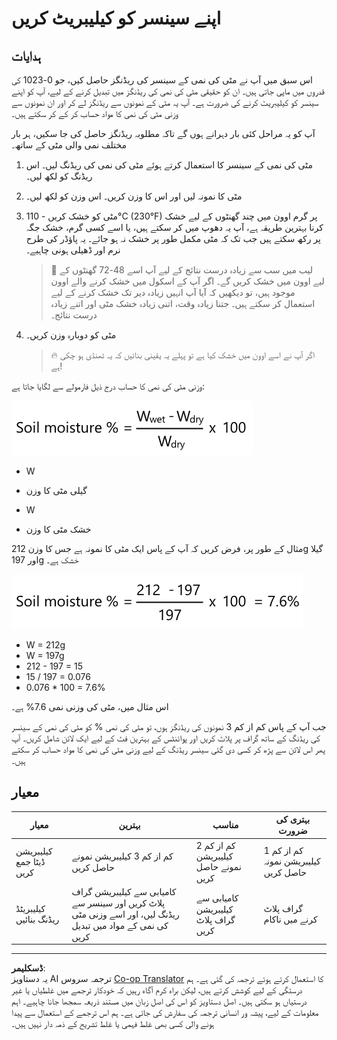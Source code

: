 <!--
CO_OP_TRANSLATOR_METADATA:
{
  "original_hash": "506d21b544d5de47406c89ad496a21cd",
  "translation_date": "2025-08-26T22:50:50+00:00",
  "source_file": "2-farm/lessons/2-detect-soil-moisture/assignment.md",
  "language_code": "ur"
}
-->
# اپنے سینسر کو کیلیبریٹ کریں

## ہدایات

اس سبق میں آپ نے مٹی کی نمی کے سینسر کی ریڈنگز حاصل کیں، جو 0-1023 کی قدروں میں ماپی جاتی ہیں۔ ان کو حقیقی مٹی کی نمی کی ریڈنگز میں تبدیل کرنے کے لیے، آپ کو اپنے سینسر کو کیلیبریٹ کرنے کی ضرورت ہے۔ آپ یہ مٹی کے نمونوں سے ریڈنگز لے کر اور ان نمونوں سے وزنی مٹی کی نمی کا مواد حساب کر کے کر سکتے ہیں۔

آپ کو یہ مراحل کئی بار دہرانے ہوں گے تاکہ مطلوبہ ریڈنگز حاصل کی جا سکیں، ہر بار مختلف نمی والی مٹی کے ساتھ۔

1. مٹی کی نمی کے سینسر کا استعمال کرتے ہوئے مٹی کی نمی کی ریڈنگ لیں۔ اس ریڈنگ کو لکھ لیں۔

1. مٹی کا نمونہ لیں اور اس کا وزن کریں۔ اس وزن کو لکھ لیں۔

1. مٹی کو خشک کریں - 110°C (230°F) پر گرم اوون میں چند گھنٹوں کے لیے خشک کرنا بہترین طریقہ ہے، آپ یہ دھوپ میں کر سکتے ہیں، یا اسے کسی گرم، خشک جگہ پر رکھ سکتے ہیں جب تک کہ مٹی مکمل طور پر خشک نہ ہو جائے۔ یہ پاؤڈر کی طرح نرم اور ڈھیلی ہونی چاہیے۔

    > 💁 لیب میں سب سے زیادہ درست نتائج کے لیے آپ اسے 48-72 گھنٹوں کے لیے اوون میں خشک کریں گے۔ اگر آپ کے اسکول میں خشک کرنے والے اوون موجود ہیں، تو دیکھیں کہ آیا آپ انہیں زیادہ دیر تک خشک کرنے کے لیے استعمال کر سکتے ہیں۔ جتنا زیادہ وقت، اتنی زیادہ خشک مٹی اور اتنے زیادہ درست نتائج۔

1. مٹی کو دوبارہ وزن کریں۔

    > 🔥 اگر آپ نے اسے اوون میں خشک کیا ہے تو پہلے یہ یقینی بنائیں کہ یہ ٹھنڈی ہو چکی ہے!

وزنی مٹی کی نمی کا حساب درج ذیل فارمولے سے لگایا جاتا ہے:

![مٹی کی نمی % = گیلی مٹی کا وزن - خشک مٹی کا وزن، تقسیم بر خشک مٹی کا وزن، ضرب 100](../../../../../translated_images/gsm-calculation.6da38c6201eec14e7573bb2647aa18892883193553d23c9d77e5dc681522dfb2.ur.png)

* W
- گیلی مٹی کا وزن
* W
- خشک مٹی کا وزن

مثال کے طور پر، فرض کریں کہ آپ کے پاس ایک مٹی کا نمونہ ہے جس کا وزن 212g گیلا اور 197g خشک ہے۔

![فارمولے میں بھرا ہوا حساب](../../../../../translated_images/gsm-calculation-example.99f9803b4f29e97668e7c15412136c0c399ab12dbba0b89596fdae9d8aedb6fb.ur.png)

* W = 212g
* W = 197g
* 212 - 197 = 15
* 15 / 197 = 0.076
* 0.076 * 100 = 7.6%

اس مثال میں، مٹی کی وزنی نمی 7.6% ہے۔

جب آپ کے پاس کم از کم 3 نمونوں کی ریڈنگز ہوں، تو مٹی کی نمی % کو مٹی کی نمی کے سینسر کی ریڈنگ کے ساتھ گراف پر پلاٹ کریں اور پوائنٹس کے بہترین فٹ کے لیے ایک لائن شامل کریں۔ آپ پھر اس لائن سے پڑھ کر کسی دی گئی سینسر ریڈنگ کے لیے وزنی مٹی کی نمی کا مواد حساب کر سکتے ہیں۔

## معیار

| معیار | بہترین | مناسب | بہتری کی ضرورت |
| -------- | --------- | -------- | ----------------- |
| کیلیبریشن ڈیٹا جمع کریں | کم از کم 3 کیلیبریشن نمونے حاصل کریں | کم از کم 2 کیلیبریشن نمونے حاصل کریں | کم از کم 1 کیلیبریشن نمونہ حاصل کریں |
| کیلیبریٹڈ ریڈنگ بنائیں | کامیابی سے کیلیبریشن گراف پلاٹ کریں اور سینسر سے ریڈنگ لیں، اور اسے وزنی مٹی کی نمی کے مواد میں تبدیل کریں | کامیابی سے کیلیبریشن گراف پلاٹ کریں | گراف پلاٹ کرنے میں ناکام |

---

**ڈسکلیمر**:  
یہ دستاویز AI ترجمہ سروس [Co-op Translator](https://github.com/Azure/co-op-translator) کا استعمال کرتے ہوئے ترجمہ کی گئی ہے۔ ہم درستگی کے لیے کوشش کرتے ہیں، لیکن براہ کرم آگاہ رہیں کہ خودکار ترجمے میں غلطیاں یا غیر درستیاں ہو سکتی ہیں۔ اصل دستاویز کو اس کی اصل زبان میں مستند ذریعہ سمجھا جانا چاہیے۔ اہم معلومات کے لیے، پیشہ ور انسانی ترجمہ کی سفارش کی جاتی ہے۔ ہم اس ترجمے کے استعمال سے پیدا ہونے والی کسی بھی غلط فہمی یا غلط تشریح کے ذمہ دار نہیں ہیں۔